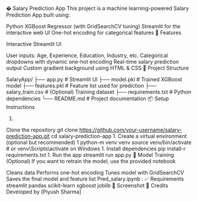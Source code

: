 � Salary Prediction App
 This project is a machine learning-powered Salary Prediction App built using:
 
Python
 XGBoost Regressor (with GridSearchCV tuning)
 Streamlit for the interactive web UI
 One-hot encoding for categorical features
 🚀 Features
 
Interactive Streamlit UI

 User inputs: Age, Experience, Education, Industry, etc.
 Categorical dropdowns with dynamic one-hot encoding
 Real-time salary prediction output
 Custom gradient background using HTML & CSS
 📁 Project Structure
 
 SalaryApp/
 ├── app.py                 # Streamlit UI
 ├── model.pkl              # Trained XGBoost model
 ├── features.pkl           # Feature list used for prediction
 ├── salary_train.csv       # (Optional) Training dataset
 ├── requirements.txt       # Python dependencies
 └── README.md              # Project documentation
 📦 Setup Instructions
 
 1. 
Clone the repository
 git clone https://github.com/your-username/salary-prediction-app.git
 cd salary-prediction-app
 1. 
Create a virtual environment (optional but recommended)
 1
python-m venv venv
 source venv/bin/activate # or venv\Scripts\activate on Windows
 1. 
Install dependencies
 pip install-r requirements.txt
 1. 
Run the app
 streamlit run app.py
 🧠 Model Training (Optional)
 If you want to retrain the model, use the provided notebook 
 
Cleans data
 Performs one-hot encoding
 Tunes model with GridSearchCV
 Saves the final model and feature list
 Pred_salary.ipynb :
 ✅ Requirements
 streamlit
 pandas
 scikit-learn
 xgboost
 joblib
 📸 Screenshot
 🙌 Credits
 Developed by [Piyush Sharma]
